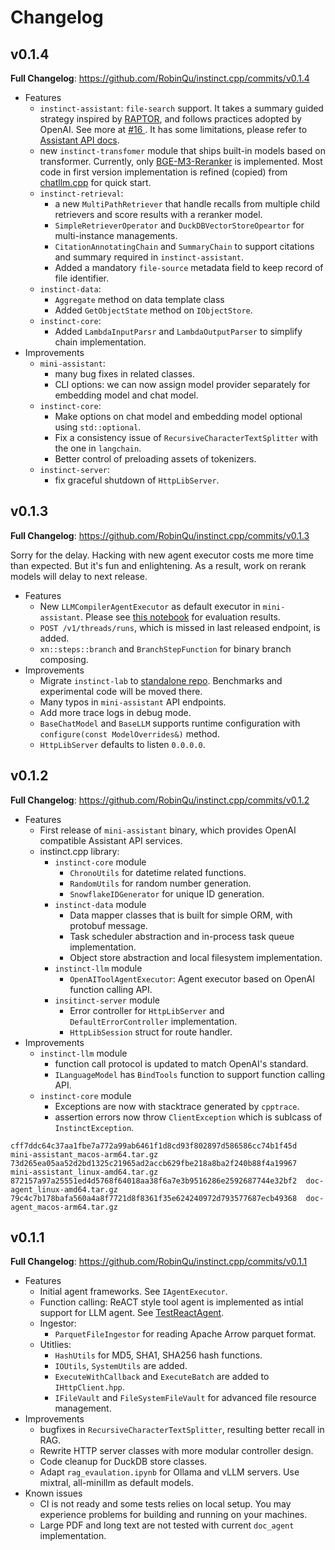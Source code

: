 # Changelog


## v0.1.4

**Full Changelog**: https://github.com/RobinQu/instinct.cpp/commits/v0.1.4

* Features
  * `instinct-assistant`: `file-search` support. It takes a summary guided strategy inspired by [RAPTOR](https://arxiv.org/abs/2401.18059), and follows practices adopted by OpenAI. See more at [#16
    ](https://github.com/users/RobinQu/projects/1?pane=issue&itemId=58554735). It has some limitations, please refer to [Assistant API docs](./docs/assistant_api.md).
  * new `instinct-transfomer` module that ships built-in models based on transformer. Currently, only [BGE-M3-Reranker](https://huggingface.co/BAAI/bge-reranker-v2-m3/tree/main) is implemented. Most code in first version implementation is refined (copied) from [chatllm.cpp](https://github.com/foldl/chatllm.cpp) for quick start.
  * `instinct-retrieval`: 
    * a new `MultiPathRetriever` that handle recalls from multiple child retrievers and score results with a reranker model.
    * `SimpleRetrieverOperator` and `DuckDBVectorStoreOpeartor` for multi-instance managements.
    * `CitationAnnotatingChain` and `SummaryChain` to support citations and summary required in `instinct-assistant`.
    * Added a mandatory `file-source` metadata field to keep record of file identifier.
  * `instinct-data`:
    * `Aggregate` method on data template class
    * Added `GetObjectState` method on `IObjectStore`.
  * `instinct-core`:
    * Added `LambdaInputParsr` and `LambdaOutputParser` to simplify chain implementation.  
* Improvements
  * `mini-assistant`:
    * many bug fixes in related classes.
    * CLI options: we can now assign model provider separately for embedding model and chat model.
  * `instinct-core`:
    * Make options on chat model and embedding model optional using `std::optional`.
    * Fix a consistency issue of `RecursiveCharacterTextSplitter` with the one in `langchain`.
    * Better control of preloading assets of tokenizers.
  * `instinct-server`:
    * fix graceful shutdown of `HttpLibServer`.


## v0.1.3

**Full Changelog**: https://github.com/RobinQu/instinct.cpp/commits/v0.1.3

Sorry for the delay. Hacking with new agent executor costs me more time than expected. But it's fun and enlightening. As a result, work on rerank models will delay to next release.

* Features
  * New `LLMCompilerAgentExecutor` as default executor in `mini-assistant`. Please see [this notebook](https://github.com/RobinQu/instinct-notebook) for evaluation results.
  * `POST /v1/threads/runs`, which is missed in last released endpoint, is added.
  * `xn::steps::branch` and `BranchStepFunction` for binary branch composing.
* Improvements
  * Migrate `instinct-lab` to [standalone repo](https://github.com/RobinQu/instinct-notebook/). Benchmarks and experimental code will be moved there.
  * Many typos in `mini-assistant` API endpoints.
  * Add more trace logs in debug mode.
  * `BaseChatModel` and `BaseLLM` supports runtime configuration with `configure(const ModelOverrides&)` method.
  * `HttpLibServer` defaults to listen `0.0.0.0`. 


## v0.1.2

**Full Changelog**: https://github.com/RobinQu/instinct.cpp/commits/v0.1.2


* Features
    * First release of `mini-assistant` binary, which provides OpenAI compatible Assistant API services.
    * instinct.cpp library:
        * `instinct-core` module
            * `ChronoUtils` for datetime related functions.
            * `RandomUtils` for random number generation.
            * `SnowflakeIDGenerator` for unique ID generation.
        * `instinct-data` module
            * Data mapper classes that is built for simple ORM, with protobuf message.
            * Task scheduler abstraction and in-process task queue implementation.
            * Object store abstraction and local filesystem implementation.
        * `instinct-llm` module
            * `OpenAIToolAgentExecutor`: Agent executor based on OpenAI function calling API.
        * `insitinct-server` module
            * Error controller for `HttpLibServer` and `DefaultErrorController` implementation.
            * `HttpLibSession` struct for route handler.
* Improvements
    * `instinct-llm` module
        * function call protocol is updated to match OpenAI's standard.
        * `ILanguageModel` has `BindTools` function to support function calling API.
    * `instinct-core` module
        * Exceptions are now with stacktrace generated by `cpptrace`. 
        * assertion errors now throw `ClientException` which is sublcass of `InstinctException`.


```text
cff7ddc64c37aa1fbe7a772a99ab6461f1d8cd93f802897d586586cc74b1f45d  mini-assistant_macos-arm64.tar.gz
73d265ea05aa52d2bd1325c21965ad2accb629fbe218a8ba2f240b88f4a19967  mini-assistant_linux-amd64.tar.gz
872157a97a25551ed4d5768f64018aa38f6a7e3b9516286e2592687744e32bf2  doc-agent_linux-amd64.tar.gz
79c4c7b178bafa560a4a8f7721d8f8361f35e624240972d793577687ecb49368  doc-agent_macos-arm64.tar.gz
```


## v0.1.1

**Full Changelog**: https://github.com/RobinQu/instinct.cpp/commits/v0.1.1

* Features
  * Initial agent frameworks. See `IAgentExecutor`.
  * Function calling: ReACT style tool agent is implemented as intial support for LLM agent. See [TestReactAgent](https://github.com/RobinQu/instinct.cpp/blob/189224e00077777d0cbafb941f564d233adc8ffd/modules/instinct-agent/test/agent/react/TestReACTAgent.cpp).
  * Ingestor:
    * `ParquetFileIngestor` for reading Apache Arrow parquet format.
  * Utitlies: 
    * `HashUtils` for MD5, SHA1, SHA256 hash functions. 
    * `IOUtils`, `SystemUtils` are added.  
    * `ExecuteWithCallback` and `ExecuteBatch` are added to `IHttpClient.hpp`.
    * `IFileVault` and `FileSystemFileVault` for advanced file resource management.
* Improvements
  * bugfixes in `RecursiveCharacterTextSplitter`, resulting  better recall in RAG.
  * Rewrite HTTP server classes with more modular controller design.
  * Code cleanup for DuckDB store classes.
  * Adapt `rag_evaulation.ipynb` for Ollama and vLLM servers. Use mixtral, all-minillm as default models.
* Known issues
  * CI is not ready and some tests relies on local setup.  You may experience problems for building and running on your machines.
  * Large PDF and long text are not tested with current `doc_agent` implementation.